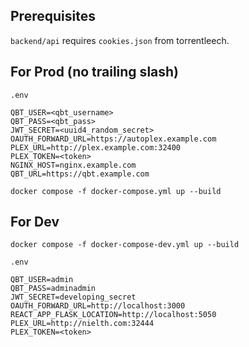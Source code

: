 ## Prerequisites

`backend/api` requires `cookies.json` from torrentleech.

## For Prod (no trailing slash)

`.env`
```
QBT_USER=<qbt_username>
QBT_PASS=<qbt_pass>
JWT_SECRET=<uuid4_random_secret>
OAUTH_FORWARD_URL=https://autoplex.example.com
PLEX_URL=http://plex.example.com:32400
PLEX_TOKEN=<token>
NGINX_HOST=nginx.example.com
QBT_URL=https://qbt.example.com
```

```
docker compose -f docker-compose.yml up --build
```

## For Dev

```
docker compose -f docker-compose-dev.yml up --build
```
`.env`
```
QBT_USER=admin
QBT_PASS=adminadmin
JWT_SECRET=developing_secret
OAUTH_FORWARD_URL=http://localhost:3000
REACT_APP_FLASK_LOCATION=http://localhost:5050
PLEX_URL=http://nielth.com:32444
PLEX_TOKEN=<token>
```

